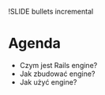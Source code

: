 !SLIDE bullets incremental
# Agenda

* Czym jest Rails engine?
* Jak zbudować engine?
* Jak użyć engine?
